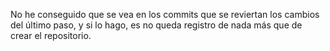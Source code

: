 No he conseguido que se vea en los commits que se reviertan los cambios del último paso, y si lo hago, es no queda registro de nada más que de crear el repositorio. 
